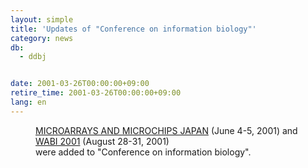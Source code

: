 ```yaml
---
layout: simple
title: 'Updates of "Conference on information biology"'
category: news
db:
  - ddbj


date: 2001-03-26T00:00:00+09:00
retire_time: 2001-03-26T00:00:00+09:00
lang: en
---
```


<dd><a href="http://www.healthtech.com/2001/mfj/index.htm">MICROARRAYS AND MICROCHIPS JAPAN</a> (June 4-5, 2001) and<br><a href="http://www.brics.dk/wabi2001/">WABI 2001</a> (August 28-31, 2001)<br>were added to "Conference on information biology".</dd>
